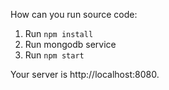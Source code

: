 How can you run source code:
1. Run ```npm install```
2. Run mongodb service
3. Run ```npm start```

Your server is http://localhost:8080.